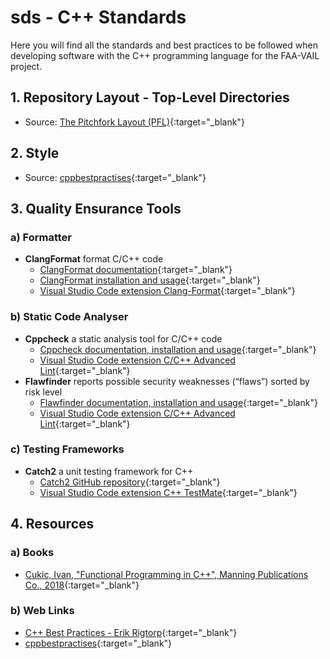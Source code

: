 # sds - C++ Standards

Here you will find all the standards and best practices to be followed when developing software with the C++ programming language for the FAA-VAIL project.

## 1. Repository Layout - Top-Level Directories

- Source: [The Pitchfork Layout (PFL)](https://api.csswg.org/bikeshed/?force=1&url=https://raw.githubusercontent.com/vector-of-bool/pitchfork/develop/data/spec.bs#tld){:target="_blank"}

## 2. Style

- Source: [cppbestpractises](https://lefticus.gitbooks.io/cpp-best-practices/content/03-Style.html){:target="_blank"}

## 3. Quality Ensurance Tools

### a) Formatter

- **ClangFormat** format C/C++ code
    - [ClangFormat documentation](https://clang.llvm.org/docs/ClangFormat.html){:target="_blank"}
    - [ClangFormat installation and usage](https://www.dynamsoft.com/codepool/vscode-format-c-code-windows-linux.html){:target="_blank"}
    - [Visual Studio Code extension Clang-Format](https://github.com/xaverh/vscode-clang-format-provider){:target="_blank"}

### b) Static Code Analyser

- **Cppcheck** a static analysis tool for C/C++ code
    - [Cppcheck documentation, installation and usage](https://cppcheck.sourceforge.io){:target="_blank"} 
    - [Visual Studio Code extension C/C++ Advanced Lint](https://github.com/jbenden/vscode-c-cpp-flylint){:target="_blank"}
- **Flawfinder** reports possible security weaknesses (“flaws”) sorted by risk level
    - [Flawfinder documentation, installation and usage](https://dwheeler.com/flawfinder/){:target="_blank"} 
    - [Visual Studio Code extension C/C++ Advanced Lint](https://github.com/jbenden/vscode-c-cpp-flylint){:target="_blank"}

### c) Testing Frameworks

- **Catch2** a unit testing framework for C++
    - [Catch2 GitHub repository](https://github.com/catchorg/Catch2){:target="_blank"}
    - [Visual Studio Code extension C++ TestMate](https://github.com/matepek/vscode-catch2-test-adapter){:target="_blank"}

## 4. Resources

### a) Books

- [Cukic, Ivan, "Functional Programming in C++", Manning Publications Co., 2018](https://www.manning.com/books/functional-programming-in-c-plus-plus){:target="_blank"}

### b) Web Links

- [C++ Best Practices - Erik Rigtorp](https://rigtorp.se/cpp-best-practices/){:target="_blank"}
- [cppbestpractises](https://lefticus.gitbooks.io/cpp-best-practices/content/){:target="_blank"}
